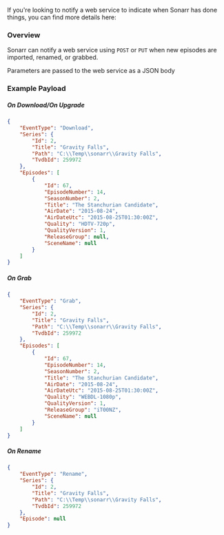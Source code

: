 If you're looking to notify a web service to indicate when Sonarr has done things, you can find more details here: 

### Overview ###

Sonarr can notify a web service using `POST` or `PUT` when new episodes are imported, renamed, or grabbed.

Parameters are passed to the web service as a JSON body

### Example Payload ###

##### On Download/On Upgrade #####

```json
{
    "EventType": "Download",
    "Series": {
        "Id": 2,
        "Title": "Gravity Falls",
        "Path": "C:\\Temp\\sonarr\\Gravity Falls",
        "TvdbId": 259972
    },
    "Episodes": [
        {
            "Id": 67,
            "EpisodeNumber": 14,
            "SeasonNumber": 2,
            "Title": "The Stanchurian Candidate",
            "AirDate": "2015-08-24",
            "AirDateUtc": "2015-08-25T01:30:00Z",
            "Quality": "HDTV-720p",
            "QualityVersion": 1,
            "ReleaseGroup": null,
            "SceneName": null
        }
    ]
}
```

##### On Grab #####

```json
{
    "EventType": "Grab",
    "Series": {
        "Id": 2,
        "Title": "Gravity Falls",
        "Path": "C:\\Temp\\sonarr\\Gravity Falls",
        "TvdbId": 259972
    },
    "Episodes": [
        {
            "Id": 67,
            "EpisodeNumber": 14,
            "SeasonNumber": 2,
            "Title": "The Stanchurian Candidate",
            "AirDate": "2015-08-24",
            "AirDateUtc": "2015-08-25T01:30:00Z",
            "Quality": "WEBDL-1080p",
            "QualityVersion": 1,
            "ReleaseGroup": "iT00NZ",
            "SceneName": null
        }
    ]
}
```

##### On Rename #####

```json
{
    "EventType": "Rename",
    "Series": {
        "Id": 2,
        "Title": "Gravity Falls",
        "Path": "C:\\Temp\\sonarr\\Gravity Falls",
        "TvdbId": 259972
    },
    "Episode": null
}
```